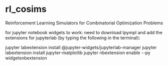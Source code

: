 # rl_cosims
Reinforcement Learning Simulators for Combinatorial Optimization Problems


for jupyter notebook widgets to work:
need to download Ipympl and add the extensions for jupyterlab (by typing the following in the terminal):

jupyter labextension install @jupyter-widgets/jupyterlab-manager
jupyter labextension install jupyter-matplotlib
jupyter nbextension enable --py widgetsnbextension


